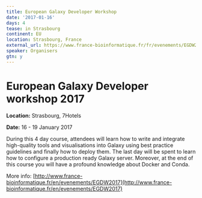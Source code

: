 ```yaml
---
title: European Galaxy Developer Workshop
date: '2017-01-16'
days: 4
tease: in Strasbourg
continent: EU
location: Strasbourg, France
external_url: https://www.france-bioinformatique.fr/fr/evenements/EGDW2017
speaker: Organisers
gtn: y
---
```



# European Galaxy Developer workshop 2017

**Location:**    Strasbourg, 7Hotels

**Date:**        16 - 19 January 2017 

During this 4 day course, attendees will learn how to write and integrate high-quality tools and visualisations into Galaxy using best practice guidelines and finally how to deploy them. The last day will be spent to learn how to configure a production ready Galaxy server. Moreover, at the end of this course you will have a profound knowledge about Docker and Conda.

More info: [http://www.france-bioinformatique.fr/en/evenements/EGDW2017](http://www.france-bioinformatique.fr/en/evenements/EGDW2017)

